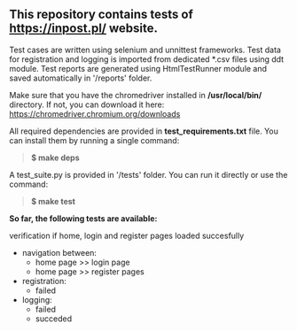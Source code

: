 ## **This repository contains tests of https://inpost.pl/ website.**


Test cases are written using selenium and unnittest frameworks. 
Test data for registration and logging is imported from dedicated *.csv files using ddt module. Test reports are generated using HtmlTestRunner module and saved automatically in '/reports' folder.

Make sure that you have the chromedriver installed in **/usr/local/bin/** directory. If not, you can download it here: 
https://chromedriver.chromium.org/downloads


All required dependencies are provided in **test_requirements.txt** file. You can install them by running a single command: 
> **$ make deps**

A test_suite.py is provided in '/tests' folder. You can run it directly or use the command: 
> **$ make test**

**So far, the following tests are available:**

verification if home, login and register pages loaded succesfully
* navigation between:
    - home page >> login page
    - home page >> register pages
* registration:
    - failed
* logging:
    - failed
    - succeded